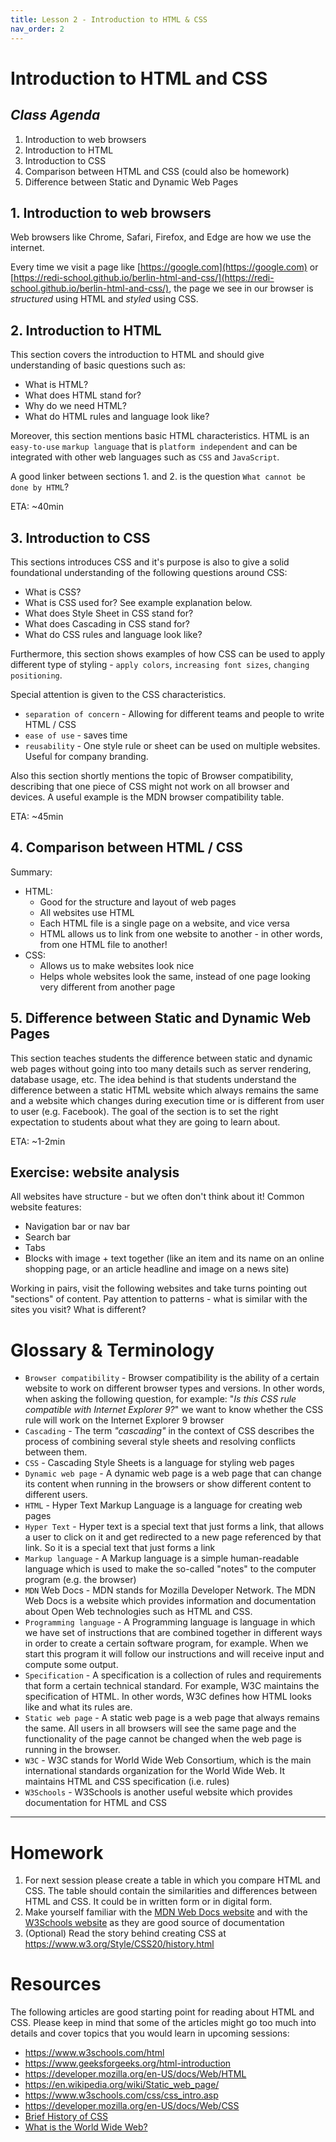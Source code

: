 ```yaml
---
title: Lesson 2 - Introduction to HTML & CSS
nav_order: 2
---
```


# Introduction to HTML and CSS

## _Class Agenda_

1. Introduction to web browsers
1. Introduction to HTML
1. Introduction to CSS
1. Comparison between HTML and CSS (could also be homework)
1. Difference between Static and Dynamic Web Pages

## 1. Introduction to web browsers

Web browsers like Chrome, Safari, Firefox, and Edge are how we use the internet.

Every time we visit a page like [https://google.com](https://google.com) or [https://redi-school.github.io/berlin-html-and-css/](https://redi-school.github.io/berlin-html-and-css/), the page we see in our browser is _structured_ using HTML and _styled_ using CSS.

## 2. Introduction to HTML

This section covers the introduction to HTML and should give understanding of basic questions such as:

- What is HTML?
- What does HTML stand for?
- Why do we need HTML?
- What do HTML rules and language look like?

Moreover, this section mentions basic HTML characteristics. HTML is an `easy-to-use` `markup language` that is `platform independent` and can be integrated with other web languages such as `CSS` and `JavaScript`.

A good linker between sections 1. and 2. is the question `What cannot be done by HTML`?

ETA: ~40min

## 3. Introduction to CSS

This sections introduces CSS and it's purpose is also to give a solid foundational understanding of the following questions around CSS:

- What is CSS?
- What is CSS used for? See example explanation below.
- What does Style Sheet in CSS stand for?
- What does Cascading in CSS stand for?
- What do CSS rules and language look like?

Furthermore, this section shows examples of how CSS can be used to apply different type of styling - `apply colors`, `increasing font sizes`, `changing positioning`.

Special attention is given to the CSS characteristics.

- `separation of concern` - Allowing for different teams and people to write HTML / CSS
- `ease of use` - saves time
- `reusability` - One style rule or sheet can be used on multiple websites. Useful for company branding.

Also this section shortly mentions the topic of Browser compatibility, describing that one piece of CSS might not work on all browser and devices. A useful example is the MDN browser compatibility table.

ETA: ~45min

## 4. Comparison between HTML / CSS

Summary:

- HTML:
  - Good for the structure and layout of web pages
  - All websites use HTML
  - Each HTML file is a single page on a website, and vice versa
  - HTML allows us to link from one website to another - in other words, from one HTML file to another!
- CSS:
  - Allows us to make websites look nice
  - Helps whole websites look the same, instead of one page looking very different from another page

## 5. Difference between Static and Dynamic Web Pages

This section teaches students the difference between static and dynamic web pages without going into too many details such as server rendering, database usage, etc. The idea behind is that students understand the difference between a static HTML website which always remains the same and a website which changes during execution time or is different from user to user (e.g. Facebook). The goal of the section is to set the right expectation to students about what they are going to learn about.

ETA: ~1-2min

## Exercise: website analysis

All websites have structure - but we often don't think about it! Common website features:

- Navigation bar or nav bar
- Search bar
- Tabs
- Blocks with image + text together (like an item and its name on an online shopping page, or an article headline and image on a news site)

Working in pairs, visit the following websites and take turns pointing out "sections" of content. Pay attention to patterns - what is similar with the sites you visit? What is different?

# Glossary & Terminology

- `Browser compatibility` - Browser compatibility is the ability of a certain website to work on different browser types and versions. In other words, when asking the following question, for example: "_Is this CSS rule compatible with Internet Explorer 9?_" we want to know whether the CSS rule will work on the Internet Explorer 9 browser
- `Cascading` - The term _"cascading"_ in the context of CSS describes the process of combining several style sheets and resolving conflicts between them.
- `CSS` - Cascading Style Sheets is a language for styling web pages
- `Dynamic web page` - A dynamic web page is a web page that can change its content when running in the browsers or show different content to different users.
- `HTML` - Hyper Text Markup Language is a language for creating web pages
- `Hyper Text` - Hyper text is a special text that just forms a link, that allows a user to click on it and get redirected to a new page referenced by that link.
  So it is a special text that just forms a link
- `Markup language` - A Markup language is a simple human-readable language which is used to make the so-called "notes" to the computer program (e.g. the browser)
- `MDN` Web Docs - MDN stands for Mozilla Developer Network. The MDN Web Docs is a website which provides information and documentation about Open Web technologies such as HTML and CSS.
- `Programming language` - A Programming language is language in which we have set of instructions that are combined together in different ways in order to create a certain software program, for example. When we start this program it will follow our instructions and will receive input and compute some output.
- `Specification` - A specification is a collection of rules and requirements that form a certain technical standard. For example, W3C maintains the specification of HTML. In other words, W3C defines how HTML looks like and what its rules are.
- `Static web page` - A static web page is a web page that always remains the same. All users in all browsers will see the same page and the functionality of the page cannot be changed when the web page is running in the browser.
- `W3C` - W3C stands for World Wide Web Consortium, which is the main international standards organization for the World Wide Web. It maintains HTML and CSS specification (i.e. rules)
- `W3Schools` - W3Schools is another useful website which provides documentation for HTML and CSS

---

# Homework

1. For next session please create a table in which you compare HTML and CSS. The table should contain the similarities and differences between HTML and CSS. It could be in written form or in digital form.
2. Make yourself familiar with the [MDN Web Docs website](https://developer.mozilla.org/en-US/) and with the [W3Schools website](https://www.w3schools.com/) as they are good source of documentation
3. (Optional) Read the story behind creating CSS at <https://www.w3.org/Style/CSS20/history.html>

# Resources

The following articles are good starting point for reading about HTML and CSS. Please keep in mind that some of the articles might go too much into details and cover topics that you would learn in upcoming sessions:

- <https://www.w3schools.com/html>
- <https://www.geeksforgeeks.org/html-introduction>
- <https://developer.mozilla.org/en-US/docs/Web/HTML>
- <https://en.wikipedia.org/wiki/Static_web_page/>
- <https://www.w3schools.com/css/css_intro.asp>
- <https://developer.mozilla.org/en-US/docs/Web/CSS>
- [Brief History of CSS](https://www.w3.org/Style/CSS20/history.html)
- [What is the World Wide Web?](https://developer.mozilla.org/en-US/docs/Glossary/World_Wide_Web)
